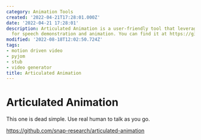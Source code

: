 ```yaml
---
category: Animation Tools
created: '2022-04-21T17:28:01.000Z'
date: '2022-04-21 17:28:01'
description: Articulated Animation is a user-friendly tool that leverages real humans
  for speech demonstration and animation. You can find it at https://github.com/snap-research/articulated-animation.
modified: '2022-08-18T12:02:50.724Z'
tags:
- motion driven video
- pyjom
- stub
- video generator
title: Articulated Animation
---
```


# Articulated Animation

This one is dead simple. Use real human to talk as you go.

https://github.com/snap-research/articulated-animation

